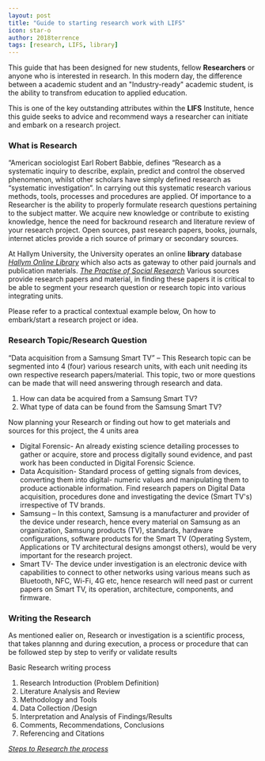 ```yaml
---
layout: post
title: "Guide to starting research work with LIFS"
icon: star-o
author: 2018terrence
tags: [research, LIFS, library]
---
```


This guide that has been designed for new students, fellow **Researchers** or anyone who is interested in research. In this modern day, the difference between a academic student and  an "Industry-ready" academic student, is the ability to transfrom education to applied education.

This is one of the key outstanding attributes within the **LIFS** Institute, hence this guide seeks to advice and recommend ways a researcher can initiate and embark on a research project.

### What is Research

“American sociologist Earl Robert Babbie, defines “Research as a systematic inquiry to describe, explain, predict and control the observed phenomenon, whilst other scholars have simply defined research as “systematic investigation”. 
In carrying out this systematic research various methods, tools, processes and procedures are applied. Of importance to a Researcher is the ability to properly formulate research questions pertaining to the subject matter.
We acquire new knowledge or contribute to existing knowledge, hence the need for backround research and literature review of your research project.
Open sources, past research papers, books, journals, internet aticles provide a rich source of primary or secondary sources. 

At Hallym University, the University operates an online **library** database _[Hallym Online Library](https://library.hallym.ac.kr/)_ which also acts as gateway to other paid journals and publication materials.
_[The Practise of Social Research](https://books.google.co.kr/books?id=k-aza3qSULoC&printsec=frontcover&source=gbs_ge_summary_r&cad=0#v=onepage&q&f=false/)_
Various sources provide research papers and material, in finding these papers it is critical to be able to segment your research question or research topic into various integrating units. 

Please refer to a practical contextual example below, On how to embark/start a research project or idea.

### Research Topic/Research Question

“Data acquisition from a Samsung Smart TV” – This Research topic can be segmented into 4 (four) various research units, with each unit needing its own respective research papers/material.
This topic, two or more questions can be made that will need answering through research and data.

1. How can data be acquired from a Samsung Smart TV?
2. What type of data can be found from the Samsung Smart TV?

Now planning your Research or finding out how to get materials and sources for this project, the 4 units area

* Digital Forensic- An already existing science detailing processes to gather or acquire, store and process digitally sound evidence, and past work has been conducted in Digital Forensic Science.
* Data Acquisition- Standard process of getting signals from devices, converting them into digital- numeric values and manipulating them to produce actionable information. 
  Find research papers on Digital Data acquisition, procedures done and investigating the device (Smart TV's) irrespective of TV brands.
* Samsung – In this context, Samsung is a manufacturer and provider of the device under research, hence every material on Samsung as an organization, Samsung products (TV), standards, hardware configurations, 
  software products for the Smart TV (Operating System, Applications or TV architectural designs amongst others), would be very important for the research project. 
* Smart TV- The device under investigation is an electronic device with capabilities to connect to other networks using  various means such as Bluetooth, NFC, Wi-Fi, 4G etc, hence research will need past or current papers on Smart TV, its operation, architecture, components, and firmware.

### Writing the Research
As mentioned ealier on, Research or investigation is a scientific process, that takes plannng and during execution, a process or procedure that can be followed step by step to verify or validate results

Basic Research writing process
1. Research Introduction (Problem Definition)
2. Literature Analysis and Review 
3. Methodology and Tools
4. Data Collection /Design
5. Interpretation and Analysis of Findings/Results
6. Comments, Recommendations, Conclusions
7. Referencing and Citations
 
_[Steps to Research the process](https://us.humankinetics.com/blogs/excerpt/steps-of-the-research-process/)_




